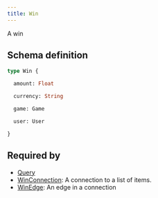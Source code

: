 ```yaml
---
title: Win
---
```


A win

## Schema definition
```graphql
type Win {

  amount: Float 

  currency: String 

  game: Game 

  user: User 

}
```

## Required by
* [Query](graphql/schema/query.md)
* [WinConnection](graphql/schema/winconnection.md): A connection to a list of items.
* [WinEdge](graphql/schema/winedge.md): An edge in a connection
